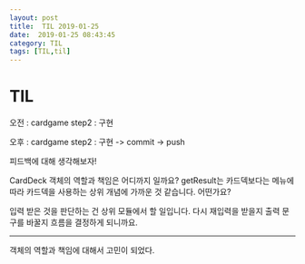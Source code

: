 ```yaml
---
layout: post
title:  TIL 2019-01-25
date:  2019-01-25 08:43:45
category: TIL
tags: [TIL,til]
---
```


# TIL

오전 : cardgame step2 : 구현 

오후 : cardgame step2 : 구현 -> commit -> push



피드백에 대해 생각해보자!

CardDeck 객체의 역할과 책임은 어디까지 일까요?
getResult는 카드덱보다는 메뉴에 따라 카드덱을 사용하는 상위 개념에 가까운 것 같습니다. 어떤가요?

입력 받은 것을 판단하는 건 상위 모듈에서 할 일입니다.
다시 재입력을 받을지 출력 문구를 바꿀지 흐름을 결정하게 되니까요.

-----



객체의 역할과 책임에 대해서 고민이 되었다.

